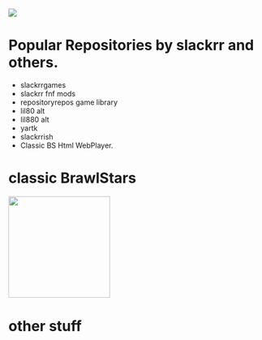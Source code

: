 # ![](https://github.com/slackrrish/Slackrrish/blob/main/Images/Headers/H1.png)
# Popular Repositories by slackrr and others.
- slackrrgames
- slackrr fnf mods
- repositoryrepos game library
- lil80 alt
- lil880 alt
- yartk
- slackrrish
- Classic BS Html WebPlayer.
# classic BrawlStars
<img src="https://github.com/slackrrish/Slackrrish/blob/main/Images/Icons/I1.png" width="200px">


# other stuff
